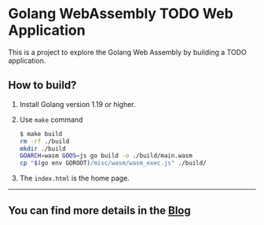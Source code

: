 # Golang WebAssembly TODO Web Application

This is a project to explore the Golang Web Assembly by building a TODO application.

## How to build?

1. Install Golang version 1.19 or higher.

1. Use `make` command

    ```sh
    $ make build
    rm -rf ./build
    mkdir ./build
    GOARCH=wasm GOOS=js go build -o ./build/main.wasm
    cp "$(go env GOROOT)/misc/wasm/wasm_exec.js" ./build/
    ```

1. The `index.html` is the home page.

---

## You can find more details in the [Blog](https://weirenxue.github.io/2023/02/21/go-wasm/)
